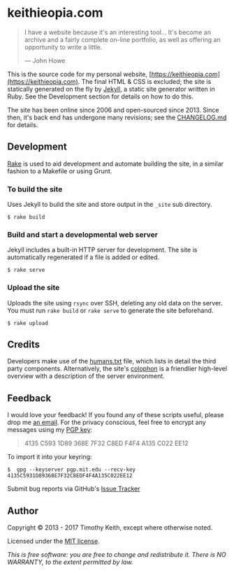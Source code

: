 # keithieopia.com

> I have a website because it's an interesting tool... It's become an archive 
> and a fairly complete on-line portfolio, as well as offering an opportunity to 
> write a little.
>
> &mdash; John Howe

This is the source code for my personal website, [https://keithieopia.com](https://keithieopia.com).
The final HTML & CSS is excluded; the site is statically generated on the fly by 
[Jekyll](https://jekyllrb.com/), a static site generator written in Ruby. See
the Development section for details on how to do this.

The site has been online since 2006 and open-sourced since 2013. Since then, 
it's back end has undergone many revisions; see the [CHANGELOG.md](https://github.com/keithieopia/keithieopia.com/blob/master/CHANGELOG.md)
for details.


## Development
[Rake](https://ruby.github.io/rake/) is used to aid development and automate 
building the site, in a similar fashion to a Makefile or using Grunt.

### To build the site
Uses Jekyll to build the site and store output in the `_site` sub directory. 

```console
$ rake build
```

### Build and start a developmental web server
Jekyll includes a built-in HTTP server for development. The site is 
automatically regenerated if a file is added or edited.
```console
$ rake serve
```

### Upload the site
Uploads the site using `rsync` over SSH, deleting any old data on the server. 
You must run `rake build` or `rake serve` to generate the site beforehand.
```console
$ rake upload
```


## Credits
Developers make use of the [humans.txt](https://github.com/keithieopia/keithieopia.com/blob/master/humans.txt) 
file, which lists in detail the third party components. Alternatively, the 
site's [colophon](https://keithieopia.com/colophon/) is a friendlier high-level 
overview with a description of the server environment.


## Feedback
I would love your feedback! If you found any of these scripts useful, please
drop me [an email](mailto:timothykeith@gmail.com). For the privacy conscious,
feel free to encrypt any messages using my [PGP key](http://pgp.mit.edu/pks/lookup?op=vindex&fingerprint=on&search=0xF4F4A135C022EE12):

> 4135 C593 1D89 368E 7F32 C8ED F4F4 A135 C022 EE12

To import it into your keyring:
```console
$  gpg --keyserver pgp.mit.edu --recv-key 4135C5931D89368E7F32C8EDF4F4A135C022EE12
```

Submit bug reports via GitHub's [Issue Tracker](https://github.com/keithieopia/keithieopia.com/issues)


## Author
Copyright &copy; 2013 - 2017 Timothy Keith, except where otherwise noted.

Licensed under the [MIT license](https://github.com/keithieopia/keithieopia.com/blob/master/LICENSE).

*This is free software: you are free to change and redistribute it. There is NO
WARRANTY, to the extent permitted by law.*
